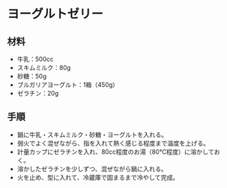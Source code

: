 # ヨーグルトゼリー


## 材料
- 牛乳：500cc
- スキムミルク：80g
- 砂糖：50g
- ブルガリアヨーグルト：1箱（450g）
- ゼラチン：20g


## 手順
- 鍋に牛乳・スキムミルク・砂糖・ヨーグルトを入れる。
- 弱火でよく混ぜながら、指を入れて熱く感じる程度まで温度を上げる。
- 計量カップにゼラチンを入れ、80cc程度のお湯（80℃程度）に溶かしておく。
- 溶かしたゼラチンを少しずつ、混ぜながら鍋に入れる。
- 火を止め、型に入れて、冷蔵庫で固まるまで冷やして完成。
